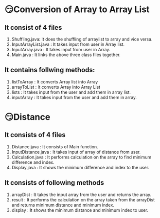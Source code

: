 # 😏Conversion of Array to Array List
## It consist of 4 files
1. Shuffling.java: It does the shuffling of arraylist to array and vice versa.
2. InputArrayList.java : It takes input from user in Array list.
3. InputArray.java : It takes input from user in Array.
4. Main.java : It links the above three class files together.
## It contains follwing methods:
1. listToArray : It converts Array list into Array
2. arrayToList : It converts Array into Array List
3. lists : It takes input from the user and add them in array list.
4. inputArray : It takes input from the user and add them in array.

# 😏Distance
## It consists of 4 files
1. Distance.java : It consists of Main function.
2. InputDistance.java : It takes input of array of distance from user.
3. Calculation.java : It performs calculation on the array to find minimum difference and index.
4. Display.java : It shows the minimum difference and index to the user.
## It consists of following methods
1. arrayDist : It takes the input array from the user and returns the array.
2. result : It performs the calculation on the array taken from the arrayDist and returns minimum distance and minimum index.
3. display : It shows the minimum distance and minimum index to user.

# 
